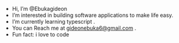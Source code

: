 -  Hi, I’m @Ebukagideon
-  I’m interested in building software applications to make life easy.
-  I’m currently learning typescript .
- You can Reach me at gideonebuka6@gmail.com .
- Fun fact: i love to code 
